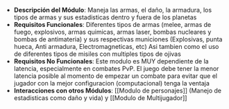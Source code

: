 - **Descripción del Módulo**: Maneja las armas, el daño, la armadura, los tipos de armas y sus estadisticas dentro y fuera de los planetas
- **Requisitos Funcionales**: Diferentes tipos de armas (melee, armas de fuego, explosivos, armas quimicas, armas laser, bombas nucleares y bombas de antimateria) y sus respectivas municiones (Explosivas, punta hueca, Anti armadura, Electromagneticas, etc) Asi tambien como el uso de diferentes tipos de misiles con multiples tipos de ojivas
- **Requisitos No Funcionales**: Este modulo es MUY dependiente de la latencia, especialmente en combates PvP. El juego debe tener la menor latencia posible al momento de empezar un combate para evitar que el jugador con la mejor configuracion (computacional) tenga la ventaja
- **Interacciones con otros Módulos**: [[Modulo de personajes]] (Manejo de estadisticas como daño y vida) y [[Modulo de Multijugador]]